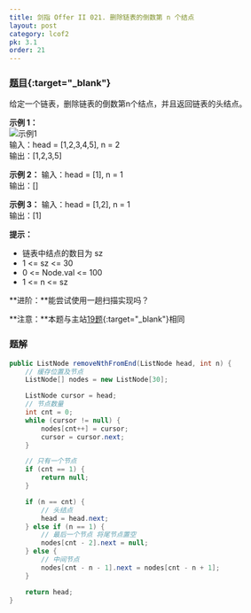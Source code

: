 ```yaml
---
title: 剑指 Offer II 021. 删除链表的倒数第 n 个结点
layout: post
category: lcof2
pk: 3.1
order: 21
---
```


### [题目](https://leetcode-cn.com/problems/SLwz0R/){:target="_blank"}

给定一个链表，删除链表的倒数第n个结点，并且返回链表的头结点。

**示例 1：**  
![示例1](https://cdn.jsdelivr.net/gh/PasseRR/JavaLeetCode/docs/images/3/021/remove_ex1.jpg)  
输入：head = [1,2,3,4,5], n = 2  
输出：[1,2,3,5]

**示例 2：**
输入：head = [1], n = 1  
输出：[]

**示例 3：**
输入：head = [1,2], n = 1  
输出：[1]

**提示：**
- 链表中结点的数目为 sz
- 1 <= sz <= 30
- 0 <= Node.val <= 100
- 1 <= n <= sz

**进阶：**能尝试使用一趟扫描实现吗？

**注意：**本题与主站[19题](https://leetcode-cn.com/problems/remove-nth-node-from-end-of-list/){:target="_blank"}相同

### 题解

```java
public ListNode removeNthFromEnd(ListNode head, int n) {
    // 缓存位置及节点
    ListNode[] nodes = new ListNode[30];

    ListNode cursor = head;
    // 节点数量
    int cnt = 0;
    while (cursor != null) {
        nodes[cnt++] = cursor;
        cursor = cursor.next;
    }

    // 只有一个节点
    if (cnt == 1) {
        return null;
    }

    if (n == cnt) {
        // 头结点
        head = head.next;
    } else if (n == 1) {
        // 最后一个节点 将尾节点置空
        nodes[cnt - 2].next = null;
    } else {
        // 中间节点
        nodes[cnt - n - 1].next = nodes[cnt - n + 1];
    }

    return head;
}
```